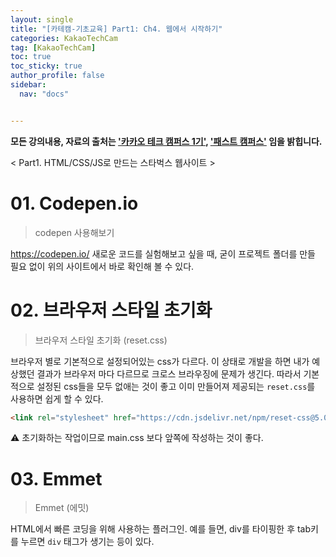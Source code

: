```yaml
---
layout: single
title: "[카테캠-기초교육] Part1: Ch4. 웹에서 시작하기"
categories: KakaoTechCam
tag: [KakaoTechCam]
toc: true
toc_sticky: true
author_profile: false
sidebar:
  nav: "docs"


---
```


**모든 강의내용, 자료의 출처는 <u>'카카오 테크 캠퍼스 1기'</u>, <u>'패스트 캠퍼스'</u> 임을 밝힙니다.**

< Part1. HTML/CSS/JS로 만드는 스타벅스 웹사이트 >

# 01. Codepen.io

> codepen 사용해보기

https://codepen.io/ 
새로운 코드를 실험해보고 싶을 때, 굳이 프로젝트 폴더를 만들 필요 없이 위의 사이트에서 바로 확인해 볼 수 있다.

# 02. 브라우저 스타일 초기화

> 브라우저 스타일 초기화 (reset.css)

브라우저 별로 기본적으로 설정되어있는 css가 다르다. 이 상태로 개발을 하면 내가 예상했던 결과가 브라우저 마다 다르므로 크로스 브라우징에 문제가 생긴다. 따라서 기본적으로 설정된 css들을 모두 없애는 것이 좋고 이미 만들어져 제공되는  `reset.css`를 사용하면 쉽게 할 수 있다.

```html
<link rel="stylesheet" href="https://cdn.jsdelivr.net/npm/reset-css@5.0.1/reset.min.css">
```

⚠️ 초기화하는 작업이므로 main.css 보다 앞쪽에 작성하는 것이 좋다. 

# 03. Emmet

> Emmet (에밋)

HTML에서 빠른 코딩을 위해 사용하는 플러그인. 예를 들면, div를 타이핑한 후 tab키를 누르면 `div` 태그가 생기는 등이 있다.

# 
